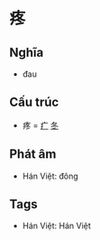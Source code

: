 # 疼

## Nghĩa

* đau

## Cấu trúc
* 疼 = [疒](疒.md) [冬](冬.md)

## Phát âm

* Hán Việt: đông

## Tags
* Hán Việt: Hán Việt

<script>window.HANZI_FIELD='疼';</script>
